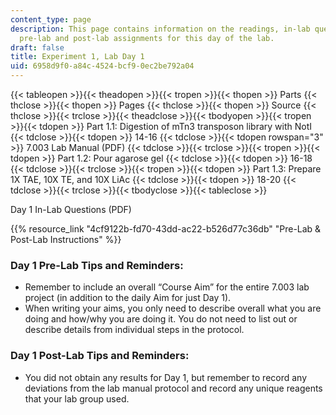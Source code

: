 ```yaml
---
content_type: page
description: This page contains information on the readings, in-lab questions, and
  pre-lab and post-lab assignments for this day of the lab.
draft: false
title: Experiment 1, Lab Day 1
uid: 6958d9f0-a84c-4524-bcf9-0ec2be792a04
---
```

{{< tableopen >}}{{< theadopen >}}{{< tropen >}}{{< thopen >}}
Parts
{{< thclose >}}{{< thopen >}}
Pages
{{< thclose >}}{{< thopen >}}
Source
{{< thclose >}}{{< trclose >}}{{< theadclose >}}{{< tbodyopen >}}{{< tropen >}}{{< tdopen >}}
Part 1.1: Digestion of mTn3 transposon library with NotI
{{< tdclose >}}{{< tdopen >}}
14-16
{{< tdclose >}}{{< tdopen rowspan="3" >}}
7.003 Lab Manual (PDF)
{{< tdclose >}}{{< trclose >}}{{< tropen >}}{{< tdopen >}}
Part 1.2: Pour agarose gel
{{< tdclose >}}{{< tdopen >}}
16-18
{{< tdclose >}}{{< trclose >}}{{< tropen >}}{{< tdopen >}}
Part 1.3: Prepare 1X TAE, 10X TE, and 10X LiAc
{{< tdclose >}}{{< tdopen >}}
18-20
{{< tdclose >}}{{< trclose >}}{{< tbodyclose >}}{{< tableclose >}}

Day 1 In-Lab Questions (PDF)

{{% resource_link "4cf9122b-fd70-43dd-ac22-b526d77c36db" "Pre-Lab & Post-Lab Instructions" %}}

### Day 1 Pre-Lab Tips and Reminders:

- Remember to include an overall “Course Aim” for the entire 7.003 lab project (in addition to the daily Aim for just Day 1).
- When writing your aims, you only need to describe overall what you are doing and how/why you are doing it. You do not need to list out or describe details from individual steps in the protocol.

### Day 1 Post-Lab Tips and Reminders:

- You did not obtain any results for Day 1, but remember to record any deviations from the lab manual protocol and record any unique reagents that your lab group used.